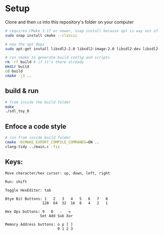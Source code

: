 # Setup
Clone and then `cd` into this repository's folder on your computer
```bash
# requires CMake 3.17 or newer, snap install because apt is way out of data
sudo snap install cmake --classic

# now the apt deps
sudo apt-get install libsdl2-2.0 libsdl2-image-2.0 libsdl2-dev libsdl2-image-dev libxml2 libxml2-dev clang clang-tidy

# run cmake to generate build config and scripts
rm -rf build # if it's there already
mkdir build
cd build
cmake -j3 ..
```

## build & run
```bash
# from inside the build folder
make
./sdl_toy_0
```

## Enfoce a code style
```bash
# run from inside build folder
cmake -DCMAKE_EXPORT_COMPILE_COMMANDS=ON ..
clang-tidy ../main.c -fix
```

## Keys:
```
Move character/hex cursor: up, down, left, right

Run: shift

Toggle HexEditor: tab

Btye Bit Buttons: 1   2   3   4   5   6   7   8
                 128  64  32  16  8   4   2   1

Hex Ops buttons: 9   0   -   =
                Set Add Sub Xor

Memory Address buttons: o p [ ]
                        0 1 2 3
```
